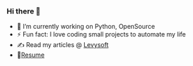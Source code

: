 ### Hi there 👋
- 🔭 I’m currently working on Python, OpenSource
- ⚡ Fun fact: I love coding small projects to automate my life
- ✍ Read my articles @ [Levysoft](https://www.levysoft.it)
- 📝[Resume](https://github.com/levysoft#)
<!--
**levysoft/levysoft** is a ✨ _special_ ✨ repository because its `README.md` (this file) appears on your GitHub profile.

Here are some ideas to get you started:

- 🔭 I’m currently working on ...
- 🌱 I’m currently learning ...
- 👯 I’m looking to collaborate on ...
- 🤔 I’m looking for help with ...
- 💬 Ask me about ...
- 📫 How to reach me: ...
- 😄 Pronouns: ...
- ⚡ Fun fact: ...
- 🎸 Would love: To know how to play guitar
- 🌱 I’m currently learning ... UI/UX Design 😊
- 👯 I’m looking to collaborate with other content creators
- 💬 Ask me about anything in tech I bet I will answer 😂
- ⚡ Fun fact: I love photography, cooking, and coding
-->
